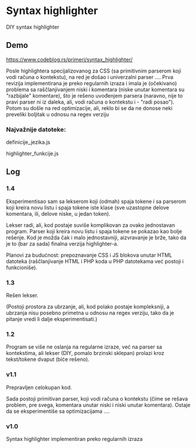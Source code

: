 # Syntax   highlighter
DIY syntax highlighter

## Demo

https://www.codeblog.rs/primeri/syntax_highlighter/

Posle highlightera specijalizovanog za CSS (sa primitivnim parserom koji vodi računa o kontekstu), na red je došao i univerzalni parser ....
Prva revizija implementirana je preko regularnih izraza i imala je (očekivano) problema sa raščlanjivanjem niski i komentara (niske unutar komentara su "razbijale" komentare), što je rešeno uvođenjem parsera (naravno, nije to pravi parser ni iz daleka, ali, vodi računa o kontekstu i - "radi posao").
Potom su došle na red optimizacije, ali, reklo bi se da ne donose neki preveliki boljitak u odnosu na regex verziju

### Najvažnije datoteke:

definicije_jezika.js

highlighter_funkcije.js

## Log

### 1.4

Eksperimentisao sam sa lekserom koji (odmah) spaja tokene i sa parserom koji kreira novu listu i spaja tokene iste klase (sve uzastopne delove komentara, ili, delove niske, u jedan token).

Lekser radi, ali, kod postaje suviše komplikovan za ovako jednostavan program. Parser koji kreira novu listu i spaja tokene se pokazao kao bolje rešenje. Kod je možda čak i malo jednostavniji, aizvravanje je brže, tako da je to (bar za sada) finalna verzija highlighter-a.

Planovi za budućnost: prepoznavanje CSS i JS blokova unutar HTML datoteka (raščlanjivanje HTML i PHP koda u PHP datotekama već postoji i funkcioniše).

### 1.3

Rešen lekser.

(Postoji prostora za ubrzanje, ali, kod polako postaje kompleksniji, a ubrzanja nisu posebno primetna u odnosu na regex verziju, tako da je pitanje vredi li dalje eksperimentisati.)

### 1.2

Program se više ne oslanja na regularne izraze, već na parser sa kontekstima, ali lekser (DIY, pomalo brzinski sklepan) prolazi kroz tekst/tokene dvaput (biće rešeno).

### v1.1

Prepravljen celokupan kod.

Sada postoji primitivan parser, koji vodi računa o kontekstu (čime se rešava problem, pre svega, komentara unutar niski i niski unutar komentara).
Ostaje da se eksperimentiše sa optimizacijama ....

### v1.0

Syntax highlighter implementiran preko regularnih izraza

